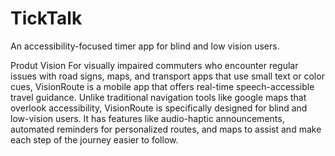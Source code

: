 # TickTalk
An accessibility-focused timer app for blind and low vision users. 

Produt Vision
For visually impaired commuters who encounter regular issues with road signs, maps, and transport apps that use small text
or color cues, VisionRoute is a mobile app that offers real-time speech-accessible travel guidance.
Unlike traditional navigation tools like google maps that overlook accessibility, VisionRoute is specifically designed for blind
and low-vision users. It has features like audio-haptic announcements, automated reminders for personalized routes, and
maps to assist and make each step of the journey easier to follow.
